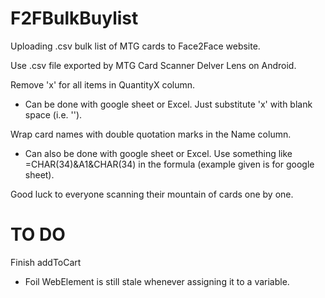 # F2FBulkBuylist
Uploading .csv bulk list of MTG cards to Face2Face website.


Use .csv file exported by MTG Card Scanner Delver Lens on Android.

Remove 'x' for all items in QuantityX column.
- Can be done with google sheet or Excel. Just substitute 'x' with blank space (i.e. '').

Wrap card names with double quotation marks in the Name column.
- Can also be done with google sheet or Excel. Use something like =CHAR(34)&A1&CHAR(34) in the formula (example given is for google sheet).


Good luck to everyone scanning their mountain of cards one by one.



# TO DO
Finish addToCart
- Foil WebElement is still stale whenever assigning it to a variable.